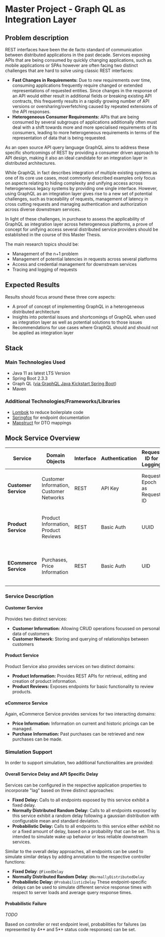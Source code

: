 # Master Project - Graph QL as Integration Layer
## Problem description
REST interfaces have been the de facto standard of communication between distributed applications in the past decade.
Services exposing APIs that are being consumed by quickly changing applications, such as mobile applications or SPAs however are often facing two distinct challenges that are hard to solve using classic REST interfaces:
* **Fast Changes in Requirements:** Due to new requirements over time, consuming applications frequently require changed or extended representations of requested entities. Since changes in the response of an API would either result in additional fields or breaking existing API contracts, this frequently results in a rapidly growing number of API versions or oversharing/overfetching caused by repeated extensions of the API responses.
* **Heterogeneous Consumer Requirements:** APIs that are being consumed by several subgroups of applications additionally often must deal with a shift towards more and more specialised requirements of its consumers, leading to more heterogeneous requirements in terms of the representation of data that is being requested.

As an open source API query language GraphQL aims to address these specific shortcomings of REST by providing a consumer driven approach to API design, making it also an ideal candidate for an integration layer in distributed architectures.

While GraphQL in fact describes integration of multiple existing systems as one of its core use cases, most commonly described examples only focus on aspects relating to hiding complexity and unifying access across heterogeneous legacy systems by providing one single interface. 
However, using GraphQL as an integration layer gives rise to a new set of potential challenges, such as traceability of requests, management of latency in cross cutting requests and managing authentication and authorization across diverse downstream services.
 
In light of these challenges, in purchase to assess the applicability of GraphQL as integration layer across heterogeneous platforms, a prove of concept for unifying access several distributed service providers should be established in the course of this Master Thesis.

The main research topics should be:
* Management of the n+1 problem
* Management of potential latencies in requests across several platforms
* Access and credential management for downstream services
* Tracing and logging of requests

##  Expected Results
Results should focus around these three core aspects:
* A proof of concept of implementing GraphQL in a heterogeneous distributed architecture
* Insights into potential issues and shortcomings of GraphQL when used as integration layer as well as potential solutions to those issues
* Recommendations for use cases where GraphQL should and should not be applied as integration layer

## Stack
### Main Technologies Used
* Java 11 as latest LTS Version
* Spring Boot 2.3.3
* Graph QL ([via GraphQL Java Kickstart Spring Boot](https://www.graphql-java-kickstart.com/spring-boot/))
* Maven 

### Additional Technologies/Frameworks/Libraries
* [Lombok](https://projectlombok.org/) to reduce boilerplate code
* [Springfox](https://springfox.github.io/springfox/) for endpoint documentation
* [Mapstruct](https://mapstruct.org/) for DTO mappings

## Mock Service Overview
| Service | Domain Objects |Interface | Authentication | Request ID for Logging | Latency | Other Challenges |
|---------|----------------|----------|----------------|------------------------|---------|------------------|
| **Customer Service** | Customer Information, Customer Networks | REST | API Key | Request Epoch as Request ID | constant, low | Random failure of API (1% of calls) to trigger Retry Logic |
| **Product Service** | Product Information, Product Reviews | REST | Basic Auth | UUID | normally distributed, medium to high, dependent on endpoint | Pagination in API response |
| **ECommerce Service** | Purchases, Price Information | REST | Basic Auth | UID | Spikes of unpredictable high latency (i.e. service warm up behavior) | N+1 issue inducing API design (data only represented by IDs)  |

### Service Description

#### Customer Service
Provides two distinct services:
* **Customer Information:** Allowing CRUD operations focussed on personal data of customers
* **Customer Network:** Storing and querying of relationships between customers

#### Product Service
Product Service also provides services on two distinct domains:
* **Product Information:** Provides REST APIs for retrieval, editing and creation of product information.
* **Product Reviews:** Exposes endpoints for basic functionality to review products.

#### eCommerce Service
Again, eCommerce Service provides services for two interacting domains:
* **Price Information:** Information on current and historic pricings can be managed.
* **Purchase Information:** Past purchases can be retrieved and new purchases can be made.

### Simulation Support
In order to support simulation, two additional functionalities are provided:

#### Overall Service Delay and API Specific Delay
Services can be configured in the respective application properties to incorporate "lag" based on three distinct approaches:
* **Fixed Delay:** Calls to all endpoints exposed by this service exhibit a fixed delay.
* **Normally Distributed Random Delay:** Calls to all endpoints exposed by this service exhibit a random delay following a gaussian distribution with configurable mean and standard deviation.
* **Probabilistic Delay:** Calls to all endpoints to this service either exhibit no or a fixed amount of delay, based on a probability that can be set. This is intended to simulate wake up behavior or less reliable downstream services.

Similar to the overall delay approaches, all endpoints can be used to simulate similar delays by adding annotation to the respective controller functions:
* **Fixed Delay**: `@FixedDelay` 
* **Normally Distributed Random Delay**: `@NormallyDistributedDelay` 
* **Probabilistic Delay:** `@ProbabilisticDelay`
These endpoint-specific delays can be used to simulate different service response times with respect to server loads and average query response times.

#### Probabilistic Failure
*TODO*

Based on controller or rest endpoint level, probabilities for failures (as represented by 4** and 5** status code responses) can be set.